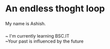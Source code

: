 <h1 align="left">An endless thoght loop</h1>

###

<p align="left">My name is Ashish.</p>

###

###

<p align="left">~ I'm currently learning BSC.IT<br>~Your past is influenced by the future<br></p>

###

###
